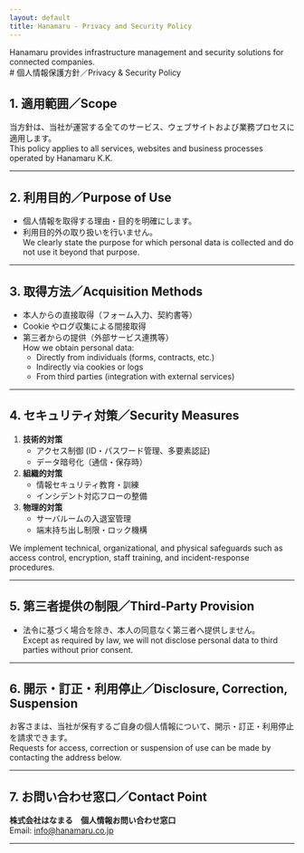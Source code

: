 ```yaml
---
layout: default
title: Hanamaru - Privacy and Security Policy
---
```


<div class="block">
Hanamaru provides infrastructure management and security solutions for connected companies.
</div>

<div class="block">
# 個人情報保護方針／Privacy & Security Policy
</div>

<div class="block">

## 1. 適用範囲／Scope  
当方針は、当社が運営する全てのサービス、ウェブサイトおよび業務プロセスに適用します。  
This policy applies to all services, websites and business processes operated by Hanamaru K.K.

---

## 2. 利用目的／Purpose of Use  
- 個人情報を取得する理由・目的を明確にします。  
- 利用目的外の取り扱いを行いません。  
We clearly state the purpose for which personal data is collected and do not use it beyond that purpose.

---

## 3. 取得方法／Acquisition Methods  
- 本人からの直接取得（フォーム入力、契約書等）  
- Cookie やログ収集による間接取得  
- 第三者からの提供（外部サービス連携等）  
How we obtain personal data:  
  - Directly from individuals (forms, contracts, etc.)  
  - Indirectly via cookies or logs  
  - From third parties (integration with external services)

---

## 4. セキュリティ対策／Security Measures  
1. **技術的対策**  
   - アクセス制御 (ID・パスワード管理、多要素認証)  
   - データ暗号化（通信・保存時）  
2. **組織的対策**  
   - 情報セキュリティ教育・訓練  
   - インシデント対応フローの整備  
3. **物理的対策**  
   - サーバルームの入退室管理  
   - 端末持ち出し制限・ロック機構
     
We implement technical, organizational, and physical safeguards such as access control, encryption, staff training, and incident-response procedures.

---

## 5. 第三者提供の制限／Third-Party Provision  
- 法令に基づく場合を除き、本人の同意なく第三者へ提供しません。  
Except as required by law, we will not disclose personal data to third parties without prior consent.

---

## 6. 開示・訂正・利用停止／Disclosure, Correction, Suspension  
お客さまは、当社が保有するご自身の個人情報について、開示・訂正・利用停止を請求できます。  
Requests for access, correction or suspension of use can be made by contacting the address below.

---

## 7. お問い合わせ窓口／Contact Point  
**株式会社はなまる　個人情報お問い合わせ窓口**  
Email: info@hanamaru.co.jp  

---
</div>
